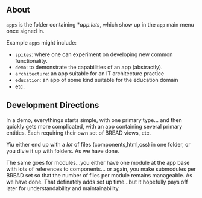 ## About ##

`apps` is the folder containing **app.lets*,
which show up in the `app` main menu once signed in.

Example `apps` might include:
* `spikes`: where one can experiment on developing new common functionality.
* `demo`: to demonstrate the capabilities of an app (abstractly).
* `architecture`: an app suitable for an IT architecture practice
* `education`: an app of some kind suitable for the education domain
* etc.


## Development Directions ##


In a demo, everythings starts simple, with one primary type...
and then quickly gets more complicated, with an app containing
several primary entities. Each requiring their own set of BREAD views,
etc.

Yiu either end up with a *lot* of files (components,html,css) 
in one folder, or you divie it up with folders. 
As we have done.

The same goes for modules...you either have one module at the app base
with lots of references to components... or again, you make submodules
per BREAD set so that the number of files per module remains manageable. 
As we have done.
That definately adds set up time...but it hopefully pays off later for
understandability and maintainability.



